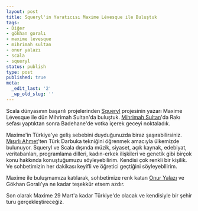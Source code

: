 ```yaml
---
layout: post
title: Squeryl'in Yaratıcısı Maxime Lévesque ile Buluştuk
tags:
- Diğer
- gökhan goralı
- maxime levesque
- mihrimah sultan
- onur yalazı
- scala
- squeryl
status: publish
type: post
published: true
meta:
  _edit_last: '2'
  _wp_old_slug: ''
---
```

Scala dünyasının başarılı projelerinden <a href="http://squeryl.org">Squeryl</a> projesinin yazarı Maxime Lévesque ile dün Mihrimah Sultan'da buluştuk. <a href="http://mihrimahsultan.com">Mihrimah Sultan</a>'da Rakı sefası yaptıktan sonra Badehane'de votka içerek geceyi noktaladık. 

Maxime'in Türkiye'ye geliş sebebini duyduğunuzda biraz şaşırabilirsiniz. <a href="http://www.misirliahmet.com/">Mısırlı Ahmet</a>'ten Türk Darbuka tekniğini öğrenmek amacıyla ülkemizde bulunuyor. Squeryl ve Scala dışında müzik, siyaset, açık kaynak, edebiyat, veritabanları, programlama dilleri, kadın-erkek ilişkileri ve genetik gibi birçok konu hakkında konuştuğumuzu söyleyebilirim. Kendisi çok renkli bir kişilik. Ve sohbetimizin her dakikası keyifli ve öğretici geçtiğini söyleyebllirim.

Maxime ile buluşmamıza katılarak, sohbetimize renk katan <a href="http://yalazi.org">Onur Yalazı</a> ve Gökhan Goralı'ya ne kadar teşekkür etsem azdır.

Son olarak Maxime 29 Mart'a kadar Türkiye'de olacak ve kendisiyle bir şehir turu gerçekleştireceğiz.
